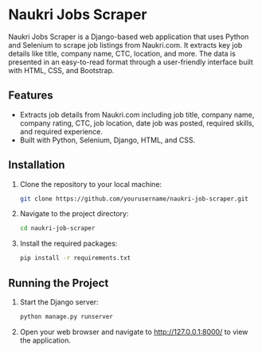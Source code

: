 # Naukri Jobs Scraper

Naukri Jobs Scraper is a Django-based web application that uses Python and Selenium to scrape job listings from Naukri.com. It extracts key job details like title, company name, CTC, location, and more. The data is presented in an easy-to-read format through a user-friendly interface built with HTML, CSS, and Bootstrap.

## Features
* Extracts job details from Naukri.com including job title, company name, company rating, CTC, job location, date job was posted, required skills, and required experience.
* Built with Python, Selenium, Django, HTML, and CSS.

## Installation
1. Clone the repository to your local machine:
   ```bash
   git clone https://github.com/yourusername/naukri-job-scraper.git
   
2. Navigate to the project directory:
   ```bash
   cd naukri-job-scraper

3. Install the required packages:
   ```bash
   pip install -r requirements.txt

## Running the Project
1. Start the Django server:
    ```bash
    python manage.py runserver

2. Open your web browser and navigate to http://127.0.0.1:8000/ to view the application.
